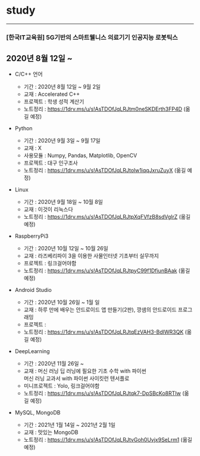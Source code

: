 # study
-----
### [한국IT교육원] 5G기반의 스마트웰니스 의료기기 인공지능 로봇틱스
## 2020년 8월 12일 ~

- C/C++ 언어
    + 기간 : 2020년 8월 12일 ~ 9월 2일
    + 교재 : Accelerated C++
    + 프로젝트 : 학생 성적 계산기
    + 노트정리 : https://1drv.ms/u/s!AsTDOfJqLRJtm0neSKDErth3FP4D (옮길 예정)


- Python
    + 기간 : 2020년 9월 3일 ~ 9월 17일
    + 교재 : X
    + 사용모듈 : Numpy, Pandas, Matplotlib, OpenCV
    + 프로젝트 : 대구 인구조사
    + 노트정리 : https://1drv.ms/u/s!AsTDOfJqLRJtolw1iqqJxruZuyX (옮길 예정)


- Linux
    + 기간 : 2020년 9월 18일 ~ 10월 8일
    + 교재 : 이것이 리눅스다
    + 노트정리 : https://1drv.ms/u/s!AsTDOfJqLRJtpXqFVfzB8sdVgIrZ (옮길 예정)


- RaspberryPi3
    + 기간 : 2020년 10월 12일 ~ 10월 26일
    + 교재 : 라즈베리파이 3을 이용한 사물인터넷 기초부터 실무까지
    + 프로젝트 : 링크걸어야함
    + 노트정리 : https://1drv.ms/u/s!AsTDOfJqLRJtpyC99f1DfiunBAak (옮길 예정)


- Android Studio
    + 기간 : 2020년 10월 26일 ~ 1월 일
    + 교재 : 하루 만에 배우는 안드로이드 앱 만들기(2판), 깡샘의 안드로이드 프로그래밍
    + 프로젝트 : 
    + 노트정리 : https://1drv.ms/u/s!AsTDOfJqLRJtqEzVAH3-BdIWR3QK (옮길 예정)
 
 
- DeepLearning
    + 기간 : 2020년 11월 26일 ~
    + 교재 : 머신 러닝 딥 러닝에 필요한 기초 수학 with 파이썬  
             머신 러닝 교과서 with 파이썬 사이킷런 텐서플로
    + 미니프로젝트 : Yolo, 링크걸어야함
    + 노트정리 : https://1drv.ms/u/s!AsTDOfJqLRJtqk7-DpSBcKo8RTIw (옮길 예정)
    
    
- MySQL, MongoDB
    + 기간 : 2021년 1월 14일 ~ 2021년 2월 1일
    + 교재 : 맛있는 MongoDB
    + 노트정리 : https://1drv.ms/u/s!AsTDOfJqLRJtvGoh0Uvjx9SeLrm1 (옮길 예정)

